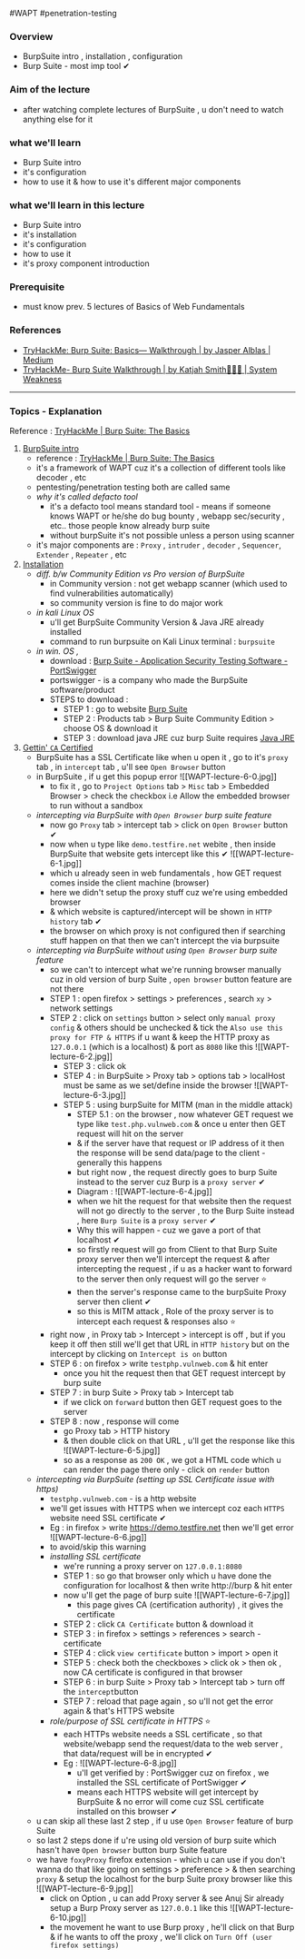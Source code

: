 #WAPT #penetration-testing

### Overview
- BurpSuite intro , installation , configuration
- Burp Suite - most imp tool ✔

### Aim of the lecture
- after watching complete lectures of BurpSuite , u don't need to watch anything else for it

### what we'll learn
- Burp Suite intro
- it's configuration
- how to use it & how to use it's different major components

### what we'll learn in this lecture
- Burp Suite intro
- it's installation
- it's configuration
- how to use it
- it's proxy component introduction

### Prerequisite
- must know prev. 5 lectures of Basics of Web Fundamentals 

### References
- [TryHackMe: Burp Suite: Basics— Walkthrough | by Jasper Alblas | Medium](https://medium.com/@JAlblas/tryhackme-burp-suite-basics-walkthrough-209ab703d6a1)
- [TryHackMe- Burp Suite Walkthrough | by Katjah Smith👩🏽‍💻 | System Weakness](https://systemweakness.com/tryhackme-burp-suite-walkthrough-c71e10b1112)

---

### Topics - Explanation

Reference : [TryHackMe | Burp Suite: The Basics](https://tryhackme.com/room/burpsuitebasics)

1) <u>BurpSuite intro </u>
	- reference : [TryHackMe | Burp Suite: The Basics](https://tryhackme.com/room/burpsuitebasics)
	- it's a framework of WAPT cuz it's a collection of different tools like decoder , etc
	- pentesting/penetration testing both are called same
	- *why it's called defacto tool* 
		- it's a defacto tool means standard tool - means if someone knows WAPT or he/she do bug bounty , webapp sec/security , etc.. those people know already burp suite 
		- without burpSuite it's not possible unless a person using scanner 
	- it's major components are : `Proxy` , `intruder` , `decoder` , `Sequencer`, `Extender` , `Repeater` , etc
2) <u>Installation</u>
	- *diff. b/w Community Edition vs Pro version of BurpSuite* 
		- in Community version : not get webapp scanner (which used to find vulnerabilities automatically)
		- so community version is fine to do major work
	 - *in kali Linux OS*
		- u'll get BurpSuite Community Version & Java JRE already installed 
		- command to run burpsuite on Kali Linux terminal : `burpsuite`
	- *in win. OS ,* 
		- download : [Burp Suite - Application Security Testing Software - PortSwigger](https://portswigger.net/burp)
		- portswigger - is a company who made the BurpSuite software/product
		- STEPS to download : 
			- STEP 1 : go to website [Burp Suite](https://portswigger.net/burp)
			- STEP 2 : Products tab > Burp Suite Community Edition > choose OS & download it
			- STEP 3 : download java JRE cuz burp Suite requires [Java JRE](https://www.java.com/en/download/)
3) <u>Gettin' `CA` Certified</u>
	- BurpSuite has a SSL Certificate like when u open it , go to it's `proxy` tab , in `intercept` tab , u'll see `Open Browser` button
	- in BurpSuite , if u get this popup error ![[WAPT-lecture-6-0.jpg]]
		- to fix it , go to `Project Options` tab > `Misc` tab > Embedded Browser > check the checkbox i.e Allow the embedded browser to run without a sandbox
	- *intercepting via BurpSuite with `Open Browser` burp suite feature*
		- now go `Proxy` tab > intercept tab > click on `Open Browser` button ✔
		- now when u type like `demo.testfire.net` webite , then inside BurpSuite that website gets intercept like this ✔ ![[WAPT-lecture-6-1.jpg]]
		- which u already seen in web fundamentals , how GET request comes inside the client machine (browser)
		- here we didn't setup the proxy stuff cuz we're using embedded browser
		- & which website is captured/intercept will be shown in `HTTP history` tab ✔
		- the browser on which proxy is not configured then if searching stuff happen on that then we can't intercept the via burpsuite
	- *intercepting via BurpSuite without using `Open Browser` burp suite feature*
		- so we can't to intercept what we're running browser manually cuz in old version of burp Suite , `open browser` button feature are not there
		- STEP 1 : open firefox > settings > preferences , search `xy` > network settings
		- STEP 2 : click on `settings` button > select only `manual proxy config` & others should be unchecked & tick the `Also use this proxy for FTP & HTTPS` if u want & keep the HTTP proxy as `127.0.0.1` (which is a localhost) & port as `8080` like this ![[WAPT-lecture-6-2.jpg]]
		  - STEP 3 : click ok
		  - STEP 4 : in BurpSuite > Proxy tab > options tab > localHost must be same as we set/define inside the browser ![[WAPT-lecture-6-3.jpg]]
		  - STEP 5 : using burpSuite for MITM (man in the middle attack)
			  - STEP 5.1 : on the browser , now whatever GET request we type like `test.php.vulnweb.com` & once u enter then GET request will hit on the server
			  - & if the server have that request or IP address of it then the response will be send data/page to the client - generally this happens
			  - but right now , the request directly goes to burp Suite instead to the server cuz Burp is a `proxy server`  ✔
			  - Diagram : ![[WAPT-lecture-6-4.jpg]]
			- when we hit the request for that website then the request will not go directly to the server , to the Burp Suite instead , here `Burp Suite` is a `proxy server`  ✔ 
			- Why this will happen - cuz we gave a port of that localhost ✔ 
			- so firstly request will go from Client to that Burp Suite proxy server then we'll intercept the request & after intercepting the request , if u as a hacker want to forward to the server then only request will go the server ⭐
			- then the server's response came to the burpSuite Proxy server then client ✔
			- so this is MITM attack , Role of the proxy server is to intercept each request & responses also ⭐
		- right now , in Proxy tab > Intercept > intercept is off , but if you keep it off then still we'll get that URL in `HTTP history` but on the intercept by clicking on `Intercept is on` button
		- STEP 6 : on firefox > write `testphp.vulnweb.com` & hit enter
			- once you hit the request then that GET request intercept by burp suite
		- STEP 7 : in burp Suite > Proxy tab > Intercept tab 
			- if we click on `forward` button then GET request goes to the server
		- STEP 8 : now , response will come 
			- go Proxy tab > HTTP history
			- & then double click on that URL , u'll get the response like this ![[WAPT-lecture-6-5.jpg]]
			- so as a response as `200 OK` , we got a HTML code which u can render the page there only - click on `render` button
	- *intercepting via BurpSuite (setting up SSL Certificate issue with https)*
		- `testphp.vulnweb.com` - is a http website 
		- we'll get issues with HTTPS when we intercept coz each `HTTPS` website need SSL certificate ✔
		- Eg : in firefox > write https://demo.testfire.net then we'll get error ![[WAPT-lecture-6-6.jpg]]
		- to avoid/skip this warning
		- *installing SSL certificate*
			- we're running a proxy server on `127.0.0.1:8080` 
			- STEP 1 : so go that browser only which u have done the configuration for localhost & then write http://burp & hit enter
			- now u'll get the page of burp suite ![[WAPT-lecture-6-7.jpg]]
				- this page gives CA (certification authority) , it gives the certificate
			- STEP 2 : click `CA Certificate` button & download it
			- STEP 3 : in firefox > settings > references > search - certificate
			- STEP 4 : click `view certificate` button > import > open it
			- STEP 5 : check both the checkboxes > click ok > then ok , now CA certificate is configured in that browser
			- STEP 6 : in burp Suite > Proxy tab > Intercept tab > turn off the `intercept`button
			- STEP 7 : reload that page again , so u'll not get the error again & that's HTTPS website
		- *role/purpose of SSL certificate in HTTPS* ⭐
			- each HTTPs website needs a SSL certificate , so that website/webapp send the request/data to the web server , that data/request will be in encrypted ✔
			- Eg : ![[WAPT-lecture-6-8.jpg]]
				- u'll get verified by : PortSwigger cuz on firefox , we installed the SSL certificate of PortSwigger ✔
				- means each HTTPS website will get intercept by BurpSuite & no error will come cuz SSL certificate installed on this browser ✔
	- u can skip all these last 2 step , if u use `Open Browser` feature of burp Suite
	- so last 2 steps done if u're using old version of burp suite which hasn't have `Open browser` button burp Suite feature
	- we have `foxyProxy` firefox extension - which u can use if you don't wanna do that like going on settings > preference > & then searching `proxy`  & setup the localhost for the burp Suite proxy browser like this ![[WAPT-lecture-6-9.jpg]]
		- click on Option , u can add Proxy server & see Anuj Sir already setup a Burp Proxy server as `127.0.0.1` like this ![[WAPT-lecture-6-10.jpg]]
		- the movement he want to use Burp proxy , he'll click on that Burp & if he wants to off the proxy , we'll click on `Turn Off (user firefox settings)`

